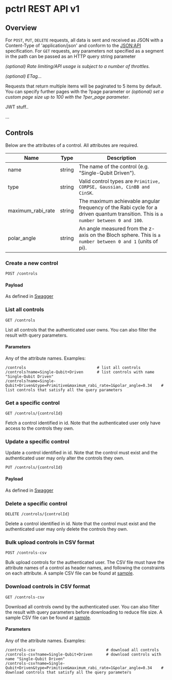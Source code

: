 # pctrl REST API v1

## Overview

For `POST`, `PUT`, `DELETE` requests, all data is sent and received as JSON with a Content-Type of 'application/json' and conform to the [JSON:API](https://jsonapi.org/) specification. For `GET` requests, any parameters not specified as a segment in the path can be passed as an HTTP query string parameter

_(optional) Rate limiting/API usage is subject to a number of throttles._

_(optional) ETag..._

Requests that return multiple items will be paginated to 5 items by default. You can specify further pages with the ?page parameter or _(optional) set a custom page size up to 100 with the ?per_page parameter_.

JWT stuff..

...

## Controls
Below are the attributes of a control. All attributes are required.

| Name              | Type   | Description |
|-------------------|--------|-------------|
| name              | string | The name of the control (e.g. "Single-Qubit Driven"). |
| type              | string | Valid control types are `Primitive, CORPSE, Gaussian, CinBB and CinSK`. |
| maximum_rabi_rate | string | The maximum achievable angular frequency of the Rabi cycle for a driven quantum transition. This is `a number between 0 and 100`. |
| polar_angle       | string | An angle measured from the z-axis on the Bloch sphere. This is `a number between 0 and 1` (units of pi). | 

### Create a new control
```
POST /controls
```
#### Payload
As defined in [Swagger](https://link.org/)

### List all controls
```
GET /controls
```
List all controls that the authenticated user owns. You can also filter the result with query parameters.
#### Parameters
Any of the attribute names. Examples:
```
/controls                               # list all controls
/controls?name=Single-Qubit+Driven      # list controls with name "Single-Qubit Driven"
/controls?name=Single-Qubit+Driven&type=Primitive&maximum_rabi_rate=1&polar_angle=0.34    # list controls that satisfy all the query parameters
```

### Get a specific control
```
GET /controls/{controlId}
```
Fetch a control identified in id. Note that the authenticated user only have access to the controls they own.

### Update a specific control
Update a control identified in id. Note that the control must exist and the authenticated user may only alter the controls they own.
```
PUT /controls/{controlId}
```
#### Payload
As defined in [Swagger](https://link.org/)

### Delete a specific control
```
DELETE /controls/{controlId}
```
Delete a control identified in id. Note that the control must exist and the authenticated user may only delete the controls they own.

### Bulk upload controls in CSV format
```
POST /controls-csv
```
Bulk upload controls for the authenticated user. The CSV file must have the attribute names of a control as header names, and following the constraints on each attribute. A sample CSV file can be found at [sample](https://github.com/qctrl/back-end-challenge/blob/master/assets/controls.csv).

### Download controls in CSV format
```
GET /controls-csv
```
Download all controls ownd by the authenticated user. You can also filter the result with query parameters before downloading to reduce file size. A sample CSV file can be found at [sample](https://github.com/qctrl/back-end-challenge/blob/master/assets/controls.csv).
#### Parameters
Any of the attribute names. Examples:
```
/controls-csv                               # download all controls
/controls-csv?name=Single-Qubit+Driven      # download controls with name "Single-Qubit Driven"
/controls-csv?name=Single-Qubit+Driven&type=Primitive&maximum_rabi_rate=1&polar_angle=0.34    # download controls that satisfy all the query parameters
